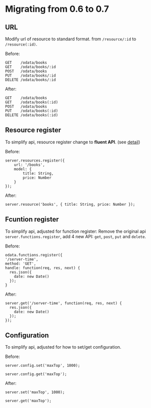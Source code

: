 Migrating from 0.6 to 0.7
===================

## URL
Modify url of resource to standard format. from `/resource/:id` to `/resource(:id)`.

Before:

```
GET    /odata/books
GET    /odata/books/:id
POST   /odata/books
PUT    /odata/books/:id
DELETE /odata/books/:id
```

After:

```
GET    /odata/books
GET    /odata/books(:id)
POST   /odata/books
PUT    /odata/books(:id)
DELETE /odata/books(:id)
```

## Resource register
To simplify api, resource register change to **fluent API**. (see [detail](http://tossshinhwa.github.io/node-odata/en/#5-api))

Before:

```
server.resources.register({
    url: '/books',
    model: {
        title: String,
        price: Number
    }
});
```

After:

```
server.resource('books', { title: String, price: Number });
```

## Fcuntion register
To simplify api, adjusted for function register: Remove the original api `server.functions.register`, add 4 new API: `get`, `post`, `put` and `delete`.

Before:

```
odata.functions.register({
'/server-time',
method: 'GET',
handle: function(req, res, next) {
  res.json({
    date: new Date()
  });
}
```

After:

```
server.get('/server-time', function(req, res, next) {
  res.json({
    date: new Date()
  });
});
```

## Configuration
To simplify api, adjusted for how to set/get configuration.

Before:

```
server.config.set('maxTop', 1000);

server.config.get('maxTop');
```

After:

```
server.set('maxTop', 1000);

server.get('maxTop');
```
